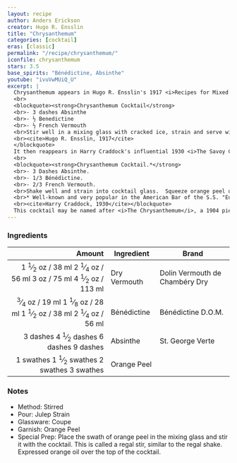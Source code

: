 ```yaml
---
layout: recipe
author: Anders Erickson
creator: Hugo R. Ensslin
title: "Chrysanthemum"
categories: [cocktail]
eras: [classic]
permalink: "/recipe/chrysanthemum/"
iconfile: chrysanthemum
stars: 3.5
base_spirits: "Bénédictine, Absinthe"
youtube: "ivuVwMUiQ_U"
excerpt: |
  Chrysanthemum appears in Hugo R. Ensslin's 1917 <i>Recipes for Mixed Drinks</i> (and may well have been in his 1916 First Edition).
  <br>
  <blockquote><strong>Chrysanthemum Cocktail</strong>
  <br>- 3 dashes Absinthe
  <br>- ½ Benedictine
  <br>- ½ French Vermouth
  <br>Stir well in a mixing glass with cracked ice, strain and serve with a twist of Orange Peel.
  <br><cite>Hugo R. Ensslin, 1917</cite>
  </blockquote>
  It then reappears in Harry Craddock's influential 1930 <i>The Savoy Cocktail Book</i> where Craddock says, "Well-known and very popular in the American Bar of the S.S. Europa.".
  <br>
  <blockquote><strong>Chrysanthemum Cocktail.*</strong>
  <br>- 3 Dashes Absinthe.
  <br>- 1/3 Bénédictine.
  <br>- 2/3 French Vermouth.
  <br>Shake well and strain into cocktail glass.  Squeeze orange peel on top.
  <br>* Well-known and very popular in the American Bar of the S.S. "Europa."
  <br><cite>Harry Craddock, 1930</cite></blockquote>
  This cocktail may be named after <i>The Chrysanthemum</i>, a 1904 piece by the famous ragtime composer and pianist Scott Joplin and released on record in 1916.
---
```


### Ingredients

|   Amount | Ingredient   | Brand                          |
| -------: | ------------ | ------------------------------ |
|   <span class="onex active">1 <sup>1</sup>&frasl;<sub>2</sub> oz  / 38 ml</span> <span class="onehalfx">2 <sup>1</sup>&frasl;<sub>4</sub> oz  / 56 ml</span> <span class="twox">3 oz  / 75 ml</span> <span class="threex">4 <sup>1</sup>&frasl;<sub>2</sub> oz  / 113 ml</span>| Dry Vermouth | Dolin Vermouth de Chambéry Dry |
|  <span class="onex active"> <sup>3</sup>&frasl;<sub>4</sub> oz  / 19 ml</span> <span class="onehalfx">1 <sup>1</sup>&frasl;<sub>8</sub> oz  / 28 ml</span> <span class="twox">1 <sup>1</sup>&frasl;<sub>2</sub> oz  / 38 ml</span> <span class="threex">2 <sup>1</sup>&frasl;<sub>4</sub> oz  / 56 ml</span>| Bénédictine  | Bénédictine D.O.M.             |
| <span class="onex active">3 dashes</span> <span class="onehalfx">4 <sup>1</sup>&frasl;<sub>2</sub> dashes</span> <span class="twox">6 dashes</span> <span class="threex">9 dashes</span>| Absinthe     | St. George Verte               |
|  <span class="onex active">1 swathes</span> <span class="onehalfx">1 <sup>1</sup>&frasl;<sub>2</sub> swathes</span> <span class="twox">2 swathes</span> <span class="threex">3 swathes</span>| Orange Peel  |

### Notes

- Method: Stirred
- Pour: Julep Strain
- Glassware: Coupe
- Garnish: Orange Peel
- Special Prep: Place the swath of orange peel in the mixing glass and stir it with the cocktail. This is called a regal stir, similar to the regal shake. Expressed orange oil over the top of the cocktail.

    
<script type="application/ld+json">
{
  "@context": "https://schema.org",
  "@type": "Recipe",
  "author": {
    "@type": "Person",
    "name": "{{ page.author }}"
    },
  "image": "{%- for page in page.categories limit: 1 %}{% assign cat = site.data.categories | where: "slug", page | first %}{{ site.url }}{{ site.baseurl}}/assets/images/category_{{cat.slug}}.svg{% endfor -%}",
  "description": "{{ page.excerpt | strip_html | replace: '"', "'" }}",
  "recipeIngredient": [
  "1.5 oz Dry Vermouth",
  " 0.75 oz Bénédictine ",
  "3 dashes Absinthe",
  " 1 swath Orange Peel "
    ],
  "name": "{{ page.title }}",
  "recipeInstructions": [
    {
      "@type": "HowToStep",
      "text": "- Method: Stirred"
    },
    {
      "@type": "HowToStep",
      "text": "- Pour: Julep Strain"
    },
    {
      "@type": "HowToStep",
      "text": "- Glassware: Coupe"
    },
    {
      "@type": "HowToStep",
      "text": "- Garnish: Orange Peel"
    },
    {
      "@type": "HowToStep",
      "text": "- Special Prep: Place the swath of orange peel in the mixing glass and stir it with the cocktail. This is called a regal stir, similar to the regal shake. Expressed orange oil over the top of the cocktail."
    }
    ],
  "recipeYield": "1 cocktail",
  "recipeCategory": "cocktail",
  {% if page.stars and site.data.ratings[page.iconfile].ratings -%}"aggregateRating": {
   "@type": "AggregateRating",
   "ratingValue": "{%- include stars_metadata.html %}",
   "bestRating": "5",
   "reviewCount": "2"},{%- endif %}
  "recipeCuisine": "global",
  "prepTime": "PT20M",
  "cookTime": "PT15S",
  "keywords": "{{ page.title }}, cocktail, {{ page.eras }}, {%- include category_metadata.html -%}, {%- include spirits_metadata.html -%}"
}
</script>

    